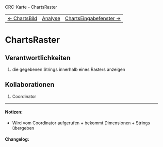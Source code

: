 CRC-Karte - ChartsRaster
<table>
<tbody>
  <tr>
    <td>
        <a href='crc-ChartsBild.md'>
            ← ChartsBild
        </a>
    </td>
    <td>
        <a href='README.md'>
            Analyse
        </a>
    </td>
    <td>
        <a href='crc-ChartsEingabefenster.md'>
            ChartsEingabefenster →
        </a>
    </td>
  </tr>
</tbody>
</table>



# ChartsRaster
## Verantwortlichkeiten
<!-- Wissen, welches verwaltet und angeboten wird, Aktion die angeboten werden, öffentliche Leistung -->
<!-- "Walkthrough" -> Szenarien zur Anwendung des Systems -->
<!-- Nichts, was eine andere Klasse machen könnte -->
<!-- Die Sachen die die Klasse macht -> keiner anderen Klasse geben -->
<!-- zentrale Verantwortlichkeiten vs verteilt -->
1. die gegebenen Strings innerhalb eines Rasters anzeigen

## Kollaborationen
<!-- Kann die Klasse die Verantwortlichkeiten selbstädnig erfüllen? Was benötigt sie von welcher Klasse? -->
<!-- Was weiß die Klasse? Welche anderen Klassen benötigen die Informationen? -->
1. Coordinator

---
#### Notizen:
<!-- Hier Notizen zum Denkprozess, Hintergrundgedanken, Klarstellungen hinzufügen  -->
- Wird vom Coordinator aufgerufen + bekommt Dimensionen + Strings übergeben

#### Changelog:
<!-- Hier eventuelle Abänderungen dokumentieren -->
